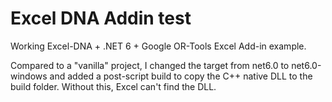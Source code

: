 # Excel DNA Addin test

Working Excel-DNA + .NET 6 + Google OR-Tools Excel Add-in example.

Compared to a "vanilla" project, I changed the target from net6.0 to net6.0-windows and added a post-script build to copy the C++ native DLL to the build folder. Without this, Excel can't find the DLL.
